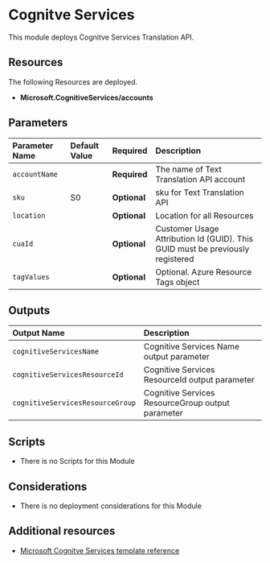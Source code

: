 # Cognitve Services

This module deploys Cognitve Services Translation API.

## Resources

The following Resources are deployed.

+ **Microsoft.CognitiveServices/accounts**

## Parameters

| Parameter Name | Default Value | Required | Description |
| :-             | :-            | :-       |:-           |
| `accountName` || **Required** |The name of Text Translation API account
| `sku` | S0| **Optional** | sku for Text Translation API
| `location` || **Optional** | Location for all Resources
| `cuaId` || **Optional** | Customer Usage Attribution Id (GUID). This GUID must be previously registered
| `tagValues` || **Optional** | Optional. Azure Resource Tags object

## Outputs

| Output Name | Description |
| :-          | :-          |
| `cognitiveServicesName` |  Cognitive Services Name output parameter
| `cognitiveServicesResourceId` | Cognitive Services ResourceId output parameter
| `cognitiveServicesResourceGroup` | Cognitive Services ResourceGroup output parameter

## Scripts

+ There is no Scripts for this Module

## Considerations

+ There is no deployment considerations for this Module

## Additional resources

+ [Microsoft Cognitve Services template reference](https://docs.microsoft.com/en-us/azure/templates/microsoft.cognitiveservices/allversions)
